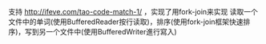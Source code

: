 支持 http://ifeve.com/tao-code-match-1/ ，实现了用fork-join来实现
读取一个文件中的单词(使用BufferedReader按行读取)，排序(使用fork-join框架快速排序)，写到另一个文件中(使用BufferedWriter進行寫入)
